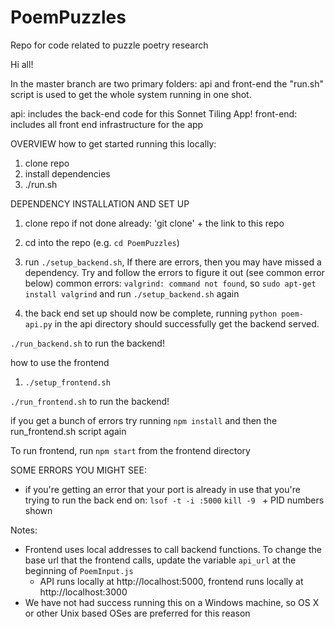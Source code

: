 # PoemPuzzles
Repo for code related to puzzle poetry research

Hi all!

In the master branch are two primary folders: api and front-end
the "run.sh" script is used to get the whole system running in one shot.

api: includes the back-end code for this Sonnet Tiling App!
front-end: includes all front end infrastructure for the app

OVERVIEW
how to get started running this locally:
1) clone repo 
2) install dependencies 
4) ./run.sh

DEPENDENCY INSTALLATION AND SET UP
  1) clone repo if not done already: 'git clone' + the link to this repo 
  2) cd into the repo (e.g. `cd PoemPuzzles`)
  3) run `./setup_backend.sh`, If there are errors, then you may have missed a dependency. Try and follow the errors to figure it out (see common error below) 
  common errors: `valgrind: command not found`, so `sudo apt-get install valgrind` and run `./setup_backend.sh` again
  
  4) the back end set up should now be complete, running `python poem-api.py` in the api directory should successfully get the backend served. 

`./run_backend.sh` to run the backend!

how to use the frontend
  1) `./setup_frontend.sh`
  
`./run_frontend.sh` to run the backend!

if you get a bunch of errors try running `npm install` and then the run_frontend.sh script again

  To run frontend, run `npm start` from the frontend directory

SOME ERRORS YOU MIGHT SEE:
- if you're getting an error that your port is already in use that you're trying to run the back end on:
  `lsof -t -i :5000`
  `kill -9 ` + PID numbers shown 
 

Notes:
- Frontend uses local addresses to call backend functions. To change the base url that the frontend calls, update the variable `api_url` at the beginning of `PoemInput.js`
  - API runs locally at http://localhost:5000, frontend runs locally at http://localhost:3000
- We have not had success running this on a Windows machine, so OS X or other Unix based OSes are preferred for this reason
